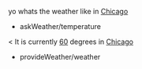 yo whats the weather like in [Chicago](city)
* askWeather/temperature

< It is currently [60](temperature) degrees in [Chicago](city)
* provideWeather/weather